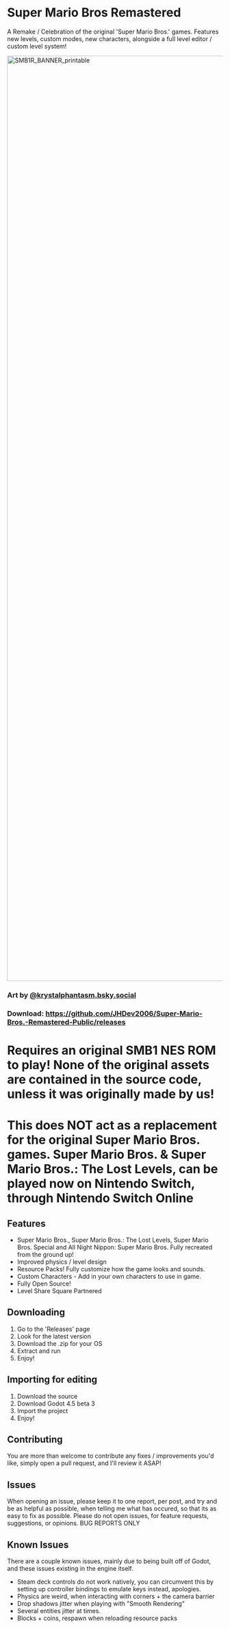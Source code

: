 # Super Mario Bros Remastered
A Remake / Celebration of the original 'Super Mario Bros.' games. Features new levels, custom modes, new characters, alongside a full level editor / custom level system!

<img width="3840" height="2160" alt="SMB1R_BANNER_printable" src="https://github.com/user-attachments/assets/ed0e97a8-614a-44e2-b69f-2654fca6196c" />

### Art by [@krystalphantasm.bsky.social](https://bsky.app/profile/krystalphantasm.bsky.social/post/3lvgmgvjeks2f)

### Download: https://github.com/JHDev2006/Super-Mario-Bros.-Remastered-Public/releases

# Requires an original SMB1 NES ROM to play! None of the original assets are contained in the source code, unless it was originally made by us!

# This does NOT act as a replacement for the original Super Mario Bros. games. Super Mario Bros. & Super Mario Bros.: The Lost Levels, can be played now on Nintendo Switch, through Nintendo Switch Online

## Features
- Super Mario Bros., Super Mario Bros.: The Lost Levels, Super Mario Bros. Special and All Night Nippon: Super Mario Bros. Fully recreated from the ground up!
- Improved physics / level design
- Resource Packs! Fully customize how the game looks and sounds.
- Custom Characters - Add in your own characters to use in game.
- Fully Open Source!
- Level Share Square Partnered

## Downloading
1. Go to the 'Releases' page
2. Look for the latest version
3. Download the .zip for your OS
4. Extract and run
5. Enjoy!

## Importing for editing
1. Download the source
2. Download Godot 4.5 beta 3
3. Import the project
4. Enjoy!

## Contributing
You are more than welcome to contribute any fixes / improvements you'd like, simply open a pull request, and I'll review it ASAP!

## Issues
When opening an issue, please keep it to one report, per post, and try and be as helpful as possible, when telling me what has occured, so that its as easy to fix as possible.
Please do not open issues, for feature requests, suggestions, or opinions. BUG REPORTS ONLY

## Known Issues
There are a couple known issues, mainly due to being built off of Godot, and these issues existing in the engine itself.
- Steam deck controls do not work natively, you can circumvent this by setting up controller bindings to emulate keys instead, apologies.
- Physics are weird, when interacting with corners + the camera barrier
- Drop shadows jitter when playing with "Smooth Rendering"
- Several entities jitter at times.
- Blocks + coins, respawn when reloading resource packs
